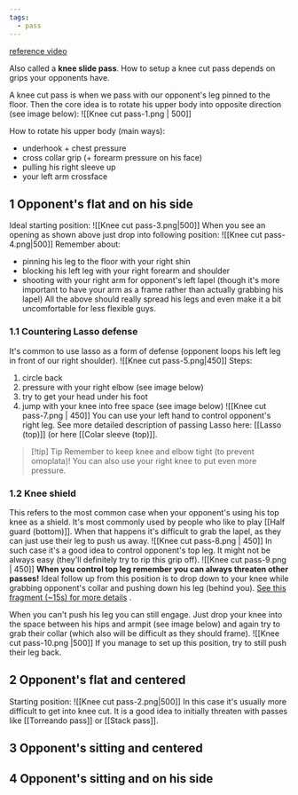 ```yaml
---
tags:
  - pass
---
```

[reference video](https://www.youtube.com/watch?v=lOPh9K5kOcE&t=472s&ab_channel=JonThomasBJJ)


Also called a **knee slide pass**.
How to setup a knee cut pass depends on grips your opponents have.


A knee cut pass is when we pass with our opponent's leg pinned to the floor. Then the core idea is to rotate his upper body into opposite direction (see image below):
![[Knee cut pass-1.png | 500]]


How to rotate his upper body (main ways):
- underhook + chest pressure
- cross collar grip (+ forearm pressure on his face)
- pulling his right sleeve up 
- your left arm crossface







## 1 Opponent's flat and on his side
Ideal starting position:
![[Knee cut pass-3.png|500]]
When you see an opening as shown above just drop into following position:
![[Knee cut pass-4.png|500]]
Remember about:
- pinning his leg to the floor with your right shin
- blocking his left leg with your right forearm and shoulder
- shooting with your right arm for opponent's left lapel (though it's more important to have your arm as a frame rather than actually grabbing his lapel)
All the above should really spread his legs and even make it a bit uncomfortable for less flexible guys.
### 1.1 Countering Lasso defense
It's common to use lasso as a form of defense (opponent loops his left leg in front of our right shoulder). 
![[Knee cut pass-5.png|450]]
Steps:
1. circle back
2. pressure with your right elbow (see image below)
3. try to get your head under his foot
4. jump with your knee into free space (see image below)
![[Knee cut pass-7.png | 450]]
You can use your left hand to control opponent's right leg.
See more detailed description of passing Lasso here: [[Lasso (top)]] (or here [[Colar sleeve (top)]].

> [!tip] Tip
> Remember to keep knee and elbow tight (to prevent omoplata)! You can also use your right knee to put even more pressure.

### 1.2 Knee shield
This refers to the most common case when your opponent's  using his top knee as a shield. It's most commonly used by people who like to play [[Half guard (bottom)]]. When that happens it's difficult to grab the lapel, as they can just use their leg to push us away.
![[Knee cut pass-8.png | 450]]
In such case it's a good idea to control opponent's top leg. It might not be always easy (they'll definitely try to rip this grip off).
![[Knee cut pass-9.png | 450]]
**When you control top leg remember you can always threaten other passes!**
Ideal follow up from this position is to drop down to your knee while grabbing opponent's collar and pushing down his leg (behind you). [See this fragment (~15s) for more details](https://youtu.be/lOPh9K5kOcE?t=311) .

When you can't push his leg you can still engage. Just drop your knee into the space between his hips and armpit (see image below) and again try to grab their collar (which also will be difficult as they should frame).
![[Knee cut pass-10.png |500]]
If you manage to set up this position, try to still push their leg back.
## 2 Opponent's flat and centered
Starting position:
![[Knee cut pass-2.png|500]]
In this case it's usually more difficult to get into knee cut. It is a good idea to initially threaten with passes like [[Torreando pass]] or [[Stack pass]].

## 3 Opponent's sitting and centered 
## 4 Opponent's sitting and on his side
